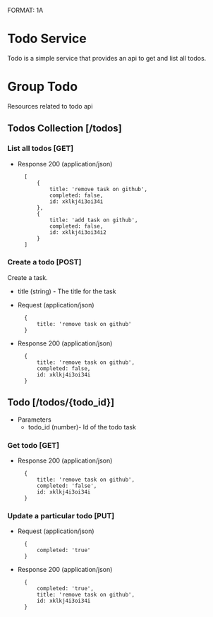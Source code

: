 FORMAT: 1A
# Todo Service
Todo is a simple service that provides an api to get and list all todos.

# Group Todo
Resources related to todo api

## Todos Collection [/todos]

### List all todos [GET]
+ Response 200 (application/json)

        [
            {
                title: 'remove task on github',
                completed: false,
                id: xklkj4i3oi34i
            },
            {
                title: 'add task on github',
                completed: false,
                id: xklkj4i3oi34i2
            }
        ]
    

   
### Create a todo [POST]
Create a task.
+ title (string) - The title for the task

+ Request (application/json)

        {
            title: 'remove task on github'
        }

+ Response  200 (application/json)

        {
            title: 'remove task on github',
            completed: false,
            id: xklkj4i3oi34i
        }

## Todo  [/todos/{todo_id}]
+ Parameters
    + todo_id (number)- Id of the todo task

### Get todo [GET]

+ Response 200 (application/json)

        {
            title: 'remove task on github',
            completed: 'false',
            id: xklkj4i3oi34i
        }

### Update a particular todo  [PUT]
+ Request (application/json)

        {
            completed: 'true'
        }

+ Response 200  (application/json)

        {
            completed: 'true',
            title: 'remove task on github',
            id: xklkj4i3oi34i
        }

